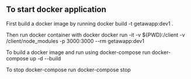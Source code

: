 ## To start docker application

First build a docker image by running
docker build -t getawapp:dev1 .

Then run docker container with docker
docker run -it -v \${PWD}:/client -v /client/node_modules -p 3000:3000 --rm getawapp:dev1

To build a docker image and run using docker-compose run
docker-compose up -d --build

To stop docker-compose run
docker-compose stop
